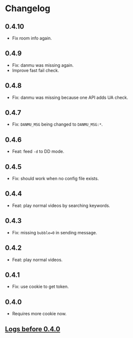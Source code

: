 # Changelog

## 0.4.10

- Fix room info again.

## 0.4.9

- Fix: danmu was missing again.
- Improve fast fail check.

## 0.4.8

- Fix: danmu was missing because one API adds UA check.

## 0.4.7

- Fix: `DANMU_MSG` being changed to `DANMU_MSG:*`.

## 0.4.6

- Feat: feed `-d` to DD mode.

## 0.4.5

- Fix: should work when no config file exists.

## 0.4.4

- Feat: play normal videos by searching keywords.

## 0.4.3

- Fix: missing `bubble=0` in sending message.

## 0.4.2

- Feat: play normal videos.

## 0.4.1

- Fix: use cookie to get token.

## 0.4.0

- Requires more cookie now.

## [Logs before 0.4.0](https://github.com/hyrious/blivec/blob/v0.3.21/CHANGELOG.md)
